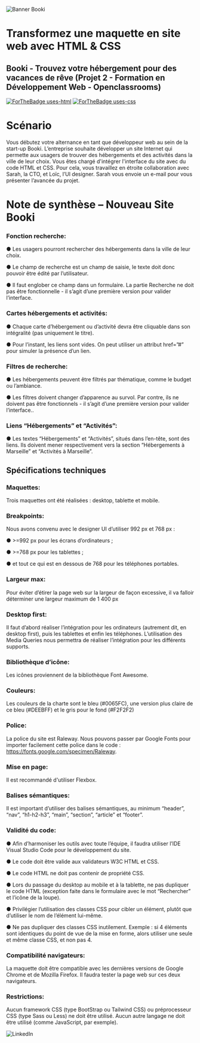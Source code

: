 ![Banner Booki](https://user.oc-static.com/upload/2022/06/20/16557256333819_FR_1155_P3_Banner-Booki.png)

# Transformez une maquette en site web avec HTML & CSS

## Booki - Trouvez votre hébergement pour des vacances de rêve (Projet 2 - Formation en Développement Web - Openclassrooms)

[![ForTheBadge uses-html](http://ForTheBadge.com/images/badges/uses-html.svg)](http://ForTheBadge.com)
[![ForTheBadge uses-css](http://ForTheBadge.com/images/badges/uses-css.svg)](http://ForTheBadge.com)

# Scénario 

Vous débutez votre alternance en tant que développeur web au sein de la start-up Booki. 
L’entreprise souhaite développer un site Internet qui permette aux usagers de trouver des
hébergements et des activités dans la ville de leur choix.
Vous êtes chargé d'intégrer l'interface du site avec du code HTML et CSS. Pour cela, vous travaillez en
étroite collaboration avec Sarah, la CTO, et Loïc, l’UI designer. 
Sarah vous envoie un e-mail pour vous présenter l’avancée du projet.

# Note de synthèse – Nouveau Site Booki

### Fonction recherche:
● Les usagers pourront rechercher des hébergements dans la ville de leur choix.

● Le champ de recherche est un champ de saisie, le texte doit donc pouvoir être édité par l’utilisateur.

● Il faut englober ce champ dans un formulaire. La partie Recherche ne doit pas être fonctionnelle - il s’agit d’une première version pour valider l’interface.

### Cartes hébergements et activités:
● Chaque carte d’hébergement ou d’activité devra être cliquable dans son intégralité (pas uniquement le titre).

● Pour l’instant, les liens sont vides. On peut utiliser un attribut href=”#” pour simuler la présence d’un lien.

### Filtres de recherche:
● Les hébergements peuvent être filtrés par thématique, comme le budget ou l’ambiance.

● Les filtres doivent changer d’apparence au survol. Par contre, ils ne doivent pas être fonctionnels - il s’agit d’une première version pour valider l’interface..

### Liens “Hébergements” et “Activités”:
● Les textes “Hébergements” et “Activités”, situés dans l’en-tête, sont des liens. Ils doivent mener respectivement vers la section “Hébergements à Marseille” et “Activités à Marseille”.

## Spécifications techniques

### Maquettes:
Trois maquettes ont été réalisées : desktop, tablette et mobile.

### Breakpoints:
Nous avons convenu avec le designer UI d’utiliser 992 px et 768 px :

● >=992 px pour les écrans d’ordinateurs ;

● >=768 px pour les tablettes ;

● et tout ce qui est en dessous de 768 pour les téléphones portables.

### Largeur max:
Pour éviter d’étirer la page web sur la largeur de façon excessive, il va falloir déterminer une largeur maximum de 1 400 px

### Desktop first:
Il faut d’abord réaliser l’intégration pour les ordinateurs (autrement dit, en desktop first), puis les tablettes et enfin les téléphones. L’utilisation des Media Queries nous permettra de réaliser l’intégration pour les différents supports.

### Bibliothèque d’icône:
Les icônes proviennent de la bibliothèque Font Awesome.

### Couleurs: 
Les couleurs de la charte sont le bleu (#0065FC), une version plus claire de ce bleu (#DEEBFF) et le gris pour le fond (#F2F2F2)

### Police: 
La police du site est Raleway. Nous pouvons passer par Google Fonts pour importer facilement cette police dans le code : https://fonts.google.com/specimen/Raleway.

### Mise en page:
Il est recommandé d'utiliser Flexbox.

### Balises sémantiques:
Il est important d’utiliser des balises sémantiques, au minimum “header”, “nav”, “h1-h2-h3”, “main”, “section”, “article” et “footer”.

### Validité du code:
● Afin d’harmoniser les outils avec toute l’équipe, il faudra utiliser l’IDE Visual Studio Code pour le développement du site.

● Le code doit être valide aux validateurs W3C HTML et CSS.

● Le code HTML ne doit pas contenir de propriété CSS.

● Lors du passage du desktop au mobile et à la tablette, ne pas dupliquer le code HTML (exception faite dans le formulaire avec le mot “Rechercher” et l’icône de la loupe).

● Privilégier l’utilisation des classes CSS pour cibler un élément, plutôt que d’utiliser le nom de l’élément lui-même.

● Ne pas dupliquer des classes CSS inutilement. Exemple : si 4 éléments sont identiques du point de vue de la mise en forme, alors utiliser une seule et même classe CSS, et non pas 4.

### Compatibilité navigateurs:
La maquette doit être compatible avec les dernières versions de Google Chrome et de Mozilla Firefox. Il faudra tester la page web sur ces deux navigateurs.

### Restrictions: 
Aucun framework CSS (type BootStrap ou Tailwind CSS) ou préprocesseur CSS (type Sass ou Less) ne doit être utilisé. Aucun autre langage ne doit être utilisé (comme JavaScript, par exemple).

![LinkedIn](https://img.shields.io/badge/linkedin-%230077B5.svg?style=for-the-badge&logo=linkedin&logoColor=white)
